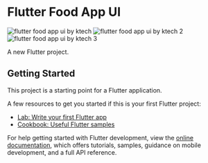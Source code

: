 # Flutter Food App UI


![flutter food app ui by ktech](https://user-images.githubusercontent.com/54583829/185767664-38aa0ec6-c8a0-427b-8018-ae8dca1546b0.png) ![flutter food app ui by ktech 2](https://user-images.githubusercontent.com/54583829/185767668-5387cfa6-4e96-4dfc-b17d-c2a358c56a15.png)![flutter food app ui by ktech 3](https://user-images.githubusercontent.com/54583829/185767672-97f49d2e-56c6-462e-90bf-99ea930d8676.png) 

A new Flutter project.

## Getting Started

This project is a starting point for a Flutter application.

A few resources to get you started if this is your first Flutter project:

- [Lab: Write your first Flutter app](https://docs.flutter.dev/get-started/codelab)
- [Cookbook: Useful Flutter samples](https://docs.flutter.dev/cookbook)

For help getting started with Flutter development, view the
[online documentation](https://docs.flutter.dev/), which offers tutorials,
samples, guidance on mobile development, and a full API reference.
